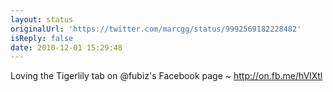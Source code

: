 ```yaml
---
layout: status
originalUrl: 'https://twitter.com/marcgg/status/9992569182228482'
isReply: false
date: 2010-12-01 15:29:48
---
```


Loving the Tigerlily tab on @fubiz's Facebook page ~ http://on.fb.me/hVlXtl
